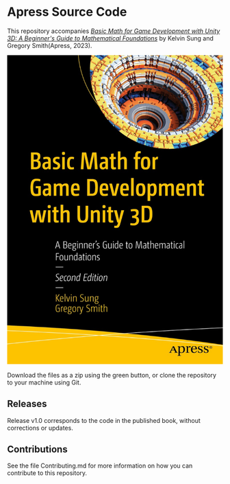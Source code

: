 # Apress Source Code

This repository accompanies [*Basic Math for Game Development with Unity 3D: A Beginner's Guide to Mathematical Foundations*](https://www.link.springer.com/book/10.1007/9781484298848) by Kelvin Sung and Gregory Smith(Apress, 2023).

[comment]: #cover
![Cover image](9781484298848.jpg)

Download the files as a zip using the green button, or clone the repository to your machine using Git.

## Releases

Release v1.0 corresponds to the code in the published book, without corrections or updates.

## Contributions

See the file Contributing.md for more information on how you can contribute to this repository.